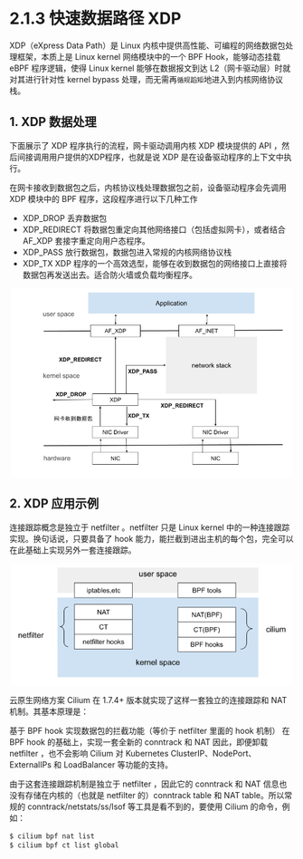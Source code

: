 # 2.1.3 快速数据路径 XDP

XDP（eXpress Data Path）是 Linux 内核中提供高性能、可编程的网络数据包处理框架，本质上是 Linux kernel 网络模块中的一个 BPF Hook，能够动态挂载 eBPF 程序逻辑，使得 Linux kernel 能够在数据报文到达 L2（网卡驱动层）时就对其进行针对性 kernel bypass 处理，而无需再`循规蹈矩`地进入到内核网络协议栈。

## 1. XDP 数据处理
下面展示了 XDP 程序执行的流程，网卡驱动调用内核 XDP 模块提供的 API ，然后间接调用用户提供的XDP程序，也就是说 XDP 是在设备驱动程序的上下文中执行。

在网卡接收到数据包之后，内核协议栈处理数据包之前，设备驱动程序会先调用 XDP 模块中的 BPF 程序，这段程序进行以下几种工作

- XDP_DROP 丢弃数据包 
- XDP_REDIRECT 将数据包重定向其他网络接口（包括虚拟网卡），或者结合 AF_XDP 套接字重定向用户态程序。
- XDP_PASS 放行数据包，数据包进入常规的内核网络协议栈
- XDP_TX XDP 程序的一个高效选型，能够在收到数据包的网络接口上直接将数据包再发送出去。适合防火墙或负载均衡程序。

<div  align="center">
	<img src="../assets/XDP.png" width = "500"  align=center />
</div>

## 2. XDP 应用示例

连接跟踪概念是独立于 netfilter 。netfilter 只是 Linux kernel 中的一种连接跟踪实现。换句话说，只要具备了 hook 能力，能拦截到进出主机的每个包，完全可以在此基础上实现另外一套连接跟踪。

<div  align="center">
	<img src="../assets/cilium.png" width = "500"  align=center />
</div>

云原生网络方案 Cilium 在 1.7.4+ 版本就实现了这样一套独立的连接跟踪和 NAT 机制。其基本原理是：

基于 BPF hook 实现数据包的拦截功能（等价于 netfilter 里面的 hook 机制）
在 BPF hook 的基础上，实现一套全新的 conntrack 和 NAT
因此，即便卸载 netfilter ，也不会影响 Cilium 对 Kubernetes ClusterIP、NodePort、ExternalIPs 和 LoadBalancer 等功能的支持。

由于这套连接跟踪机制是独立于 netfilter ，因此它的 conntrack 和 NAT 信息也没有存储在内核的（也就是 netfilter 的）conntrack table 和 NAT table。所以常规的 conntrack/netstats/ss/lsof 等工具是看不到的，要使用 Cilium 的命令，例如：

```
$ cilium bpf nat list
$ cilium bpf ct list global
```
